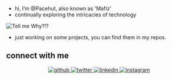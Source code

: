 - hi, I’m @Pacehut, also known as 'Mafiz'
- continually exploring the intricacies of technology

![Tell me Why?!?](https://media.giphy.com/media/VDB85YZsrqMXx3c7DE/giphy.gif)

- just working on some projects, you can find them in my repos.


  
 
## connect with me  
<div align="center">
<a href="https://github.com/pacehutt" target="_blank">
<img src=https://img.shields.io/badge/github-%2324292e.svg?&style=for-the-badge&logo=github&logoColor=white alt=github style="margin-bottom: 5px;" />
</a>
<a href="https://twitter.com/whyknowmee" target="_blank">
<img src=https://img.shields.io/badge/twitter-%2300acee.svg?&style=for-the-badge&logo=twitter&logoColor=white alt=twitter style="margin-bottom: 5px;" />
</a>
<a href="https://linkedin.com/in/mafizonly" target="_blank">
<img src=https://img.shields.io/badge/linkedin-%231E77B5.svg?&style=for-the-badge&logo=linkedin&logoColor=white alt=linkedin style="margin-bottom: 5px;" />
</a>
<a href="https://instagram.com/mafiz._" target="_blank">
<img src=https://img.shields.io/badge/instagram-%23000000.svg?&style=for-the-badge&logo=instagram&logoColor=white alt=instagram style="margin-bottom: 5px;" />
</a>  
</div>  
  

<br/>  

<!--
## Github Stats  
<div align="left"><img src="https://github-readme-stats.vercel.app/api?username=pacehutt&show_icons=true&count_private=true&hide_border=true" align="center" /></div>  
<br/>  
--->


<!---
PaceHut/PaceHut is a ✨ special ✨ repository because its `README.md` (this file) appears on your GitHub profile.
You can click the Preview link to take a look at your changes.
--->

